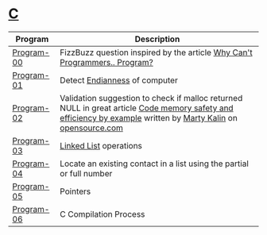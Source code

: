 # [C](https://en.wikipedia.org/wiki/C_(programming_language))

| Program                  | Description                        |
|--------------------------|------------------------------------|
| [Program-00](Program-00) | FizzBuzz question inspired by the article [Why Can't Programmers.. Program?](https://blog.codinghorror.com/why-cant-programmers-program/) |
| [Program-01](Program-01) | Detect [Endianness](https://en.wikipedia.org/wiki/Endianness) of computer |
| [Program-02](Program-02) | Validation suggestion to check if malloc returned NULL in great article [Code memory safety and efficiency by example](https://opensource.com/article/21/8/memory-programming-c) written by [Marty Kalin](https://condor.depaul.edu/mkalin/) on [opensource.com](https://opensource.com) |
| [Program-03](Program-03) | [Linked List](https://en.wikipedia.org/wiki/Linked_list) operations |
| [Program-04](Program-04) | Locate an existing contact in a list using the partial or full number |
| [Program-05](Program-05) | Pointers |
| [Program-06](Program-06) | C Compilation Process |
